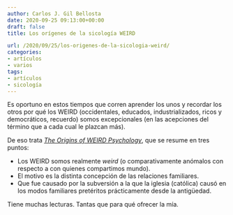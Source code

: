 ```yaml
---
author: Carlos J. Gil Bellosta
date: 2020-09-25 09:13:00+00:00
draft: false
title: Los orígenes de la sicología WEIRD

url: /2020/09/25/los-origenes-de-la-sicologia-weird/
categories:
- artículos
- varios
tags:
- artículos
- sicología
---
```


Es oportuno en estos tiempos que corren aprender los unos y recordar los otros por qué los WEIRD (occidentales, educados, industrializados, ricos y democráticos, recuerdo) somos excepcionales (en las acepciones del término que a cada cual le plazcan más).

De eso trata _[The Origins of WEIRD Psychology](https://papers.ssrn.com/sol3/papers.cfm?abstract_id=3201031)_, que se resume en tres puntos:

* Los WEIRD somos realmente _weird_ (o comparativamente anómalos con respecto a con quienes compartimos mundo).
* El motivo es la distinta concepción de las relaciones familiares.
* Que fue causado por la subversión a la que la iglesia (católica) causó en los modos familiares pretéritos prácticamente desde la antigüedad.

Tiene muchas lecturas. Tantas que para qué ofrecer la mía.
